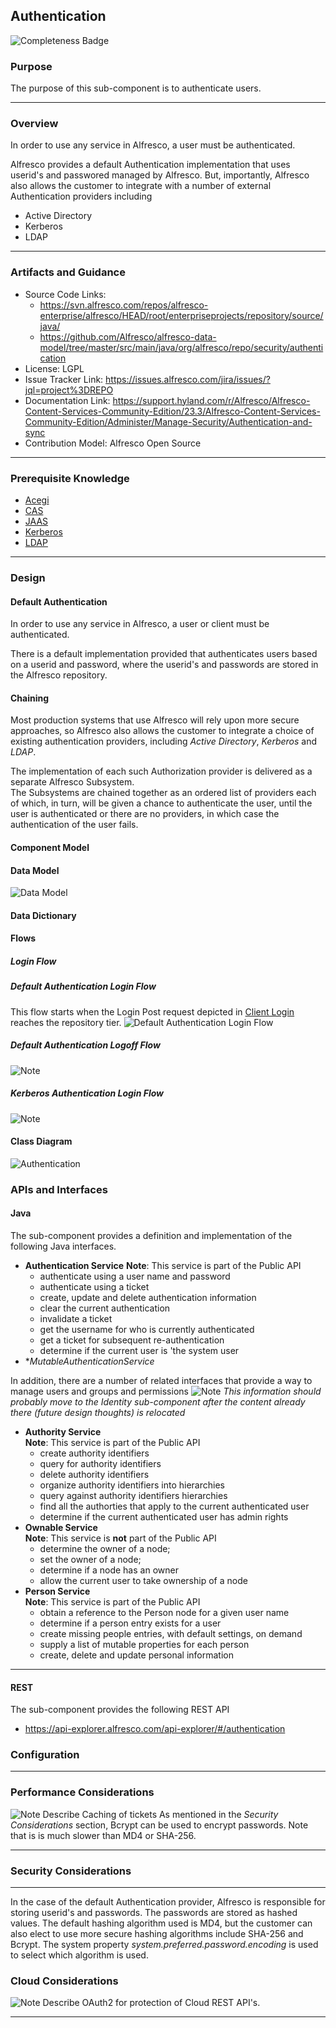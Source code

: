 ## Authentication

![Completeness Badge](https://img.shields.io/badge/Document_Level-In_Progress-yellow.svg?style=flat-square)

### Purpose

The purpose of this sub-component is to authenticate users.  
***

### Overview

In order to use any service in Alfresco, a user must be authenticated.  

Alfresco provides a default Authentication implementation that uses userid's and passwored
 managed by Alfresco.  But, importantly, Alfresco also allows the customer
to integrate with a number of external Authentication providers including
* Active Directory
* Kerberos
* LDAP

***

### Artifacts and Guidance

* Source Code Links:
  * https://svn.alfresco.com/repos/alfresco-enterprise/alfresco/HEAD/root/enterpriseprojects/repository/source/java/
  * https://github.com/Alfresco/alfresco-data-model/tree/master/src/main/java/org/alfresco/repo/security/authentication
* License: LGPL
* Issue Tracker Link: https://issues.alfresco.com/jira/issues/?jql=project%3DREPO
* Documentation Link: https://support.hyland.com/r/Alfresco/Alfresco-Content-Services-Community-Edition/23.3/Alfresco-Content-Services-Community-Edition/Administer/Manage-Security/Authentication-and-sync
* Contribution Model: Alfresco Open Source
***


### Prerequisite Knowledge

* [Acegi](http://springinpractice.com/2008/02/26/acegi-overview)
* [CAS](https://en.wikipedia.org/wiki/Central_Authentication_Service)
* [JAAS](http://docs.oracle.com/javase/8/docs/technotes/guides/security/jaas/JAASRefGuide.html)
* [Kerberos](https://msdn.microsoft.com/en-us/library/bb742516.aspx)
* [LDAP](https://en.wikipedia.org/wiki/Lightweight_Directory_Access_Protocol)
***

### Design

#### Default Authentication

In order to use any service in Alfresco, a user or client must be authenticated.  

There is a default implementation provided that authenticates users based on a userid and password, where the userid's and passwords
are stored in the Alfresco repository.

#### Chaining

Most production systems that use Alfresco will rely upon more secure approaches, so Alfresco also allows the
customer to integrate a choice of existing authentication providers, including *Active Directory*, *Kerberos* and *LDAP*.  

The implementation of each such Authorization provider is delivered as a separate Alfresco Subsystem.  
The Subsystems are chained together as an ordered list of providers each of which, in turn, will be given
a chance to authenticate the user, until the user is authenticated or there are no providers, in
which case the authentication of the user fails.


#### Component Model

#### Data Model
![Data Model](../resource/class/org.alfresco.repo.security.authentication.png)

#### Data Dictionary

#### Flows

##### Login Flow

##### Default Authentication Login Flow
This flow starts when the Login Post request
depicted in [Client Login](../../../share/share-app/resource/sequence/client-login-sequence.png) reaches the repository tier.
![Default Authentication Login Flow](./resource/sequence/login-using-default-authentication.png)

##### Default Authentication Logoff Flow
![Note](https://img.shields.io/badge/Editor-TODO-yellow.svg?&style=flat-square?colorB=2196f3&style=flat-square)

##### Kerberos Authentication Login Flow
![Note](https://img.shields.io/badge/Editor-TODO-yellow.svg?&style=flat-square?colorB=2196f3&style=flat-square)

#### Class Diagram
![Authentication](../resource/class/org.alfresco.service.cmr.security.class.png)


### APIs and Interfaces

#### Java

The sub-component provides a definition and implementation of the following
Java interfaces.

* **Authentication Service**
**Note**: This service is part of the Public API
  * authenticate using a user name and password
  * authenticate using a ticket
  * create, update and delete authentication information
  * clear the current authentication
  * invalidate a ticket
  * get the username for who is currently authenticated
  * get a ticket for subsequent re-authentication
  * determine if the current user is 'the system user
* **MutableAuthenticationService*

In addition, there are a number of related interfaces that provide
a way to manage users and groups and permissions
![Note](https://img.shields.io/badge/Editor-Note-yellow.svg?&style=flat-square?colorB=2196f3&style=flat-square)
*This information should probably move to the Identity sub-component after the content already there (future design thoughts)
is relocated*

* **Authority Service**  
**Note**: This service is part of the Public API
  * create authority identifiers
  * query for authority identifiers
  * delete authority identifiers
  * organize authority identifiers into hierarchies
  * query against authority identifiers hierarchies
  * find all the authorties that apply to the current authenticated user
  * determine if the current authenticated user has admin rights
* **Ownable Service**  
**Note**: This service is **not** part of the Public API
  * determine the owner of a node;
  * set the owner of a node;
  * determine if a node has an owner
  * allow the current user to take ownership of a node
* **Person Service**  
  **Note**: This service is part of the Public API
  * obtain a reference to the Person node for a given user name
  * determine if a person entry exists for a user
  * create missing people entries, with default settings, on demand
  * supply a list of mutable properties for each person
  * create, delete and update personal information
***
#### REST

The sub-component provides the following REST API
* https://api-explorer.alfresco.com/api-explorer/#/authentication

### Configuration
***

### Performance Considerations
![Note](https://img.shields.io/badge/Editor-TODO-yellow.svg?&style=flat-square?colorB=2196f3&style=flat-square)
Describe Caching of tickets
As mentioned in the *Security Considerations* section, Bcrypt can be used to encrypt passwords.  Note that is
is much slower than MD4 or SHA-256.
***

### Security Considerations
***
In the case of the default Authentication provider, Alfresco is responsible for storing
userid's and passwords.   The passwords are stored as hashed values.  The default hashing
algorithm used is MD4, but the customer can also elect to use more secure hashing algorithms
include SHA-256 and Bcrypt.  The system property *system.preferred.password.encoding* is used
to select which algorithm is used.  

### Cloud Considerations

![Note](https://img.shields.io/badge/Editor-TODO-yellow.svg?&style=flat-square?colorB=2196f3&style=flat-square)
Describe OAuth2 for protection of Cloud REST API's.
***
